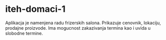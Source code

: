 # iteh-domaci-1
Aplikacja je namenjena radu frizerskih salona. Prikazuje cenovnik, lokaciju, prodajne proizvode. Ima mogucnost zakazivanja termina kao i uvida u slobodne termine.
